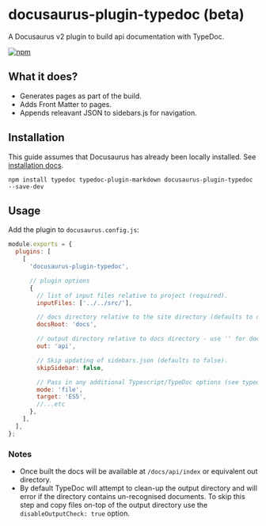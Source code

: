 # docusaurus-plugin-typedoc (beta)

A Docusaurus v2 plugin to build api documentation with TypeDoc.

[![npm](https://img.shields.io/npm/v/docusaurus-plugin-typedoc.svg)](https://www.npmjs.com/package/docusaurus-plugin-typedoc)

## What it does?

- Generates pages as part of the build.
- Adds Front Matter to pages.
- Appends releavant JSON to sidebars.js for navigation.

## Installation

This guide assumes that Docusaurus has already been locally installed. See [installation docs](https://v2.docusaurus.io/docs/installation).

```shell
npm install typedoc typedoc-plugin-markdown docusaurus-plugin-typedoc --save-dev
```

## Usage

Add the plugin to `docusaurus.config.js`:

```js
module.exports = {
  plugins: [
    [
      'docusaurus-plugin-typedoc',

      // plugin options
      {
        // list of input files relative to project (required).
        inputFiles: ['../../src/'],

        // docs directory relative to the site directory (defaults to docs).
        docsRoot: 'docs',

        // output directory relative to docs directory - use '' for docs root (defaults to 'api').
        out: 'api',

        // Skip updating of sidebars.json (defaults to false).
        skipSidebar: false,

        // Pass in any additional Typescript/TypeDoc options (see typedoc --help).
        mode: 'file',
        target: 'ES5',
        //...etc
      },
    ],
  ],
};
```

### Notes

- Once built the docs will be available at `/docs/api/index` or equivalent out directory.
- By default TypeDoc will attempt to clean-up the output directory and will error if the directory contains un-recognised documents. To skip this step and copy files on-top of the output directory use the `disableOutputCheck: true` option.
